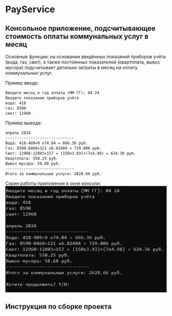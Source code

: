 # PayService
## Консольное приложение, подсчитывающее стоимость оплаты коммунальных услуг в месяц
Основные функции: на основании введённых показаний приборов учёта (вода, газ, свет), а также постоянных показателей (квартплата, вывоз мусора) подсчитывает детально затраты в месяц на оплату коммунальных услуг.

Пример ввода:
```
Введите месяц и год оплаты (MM ГГ): 04 24
Введите показания приборов учёта
вода: 418
газ: 8590
свет: 12960
```
Пример вывода:
```
апрель 2024
------------------------------
Вода: 418-409=9 x74.04 = 666.36 руб.
Газ: 8590-8469=121 x6.02484 = 729.006 руб.
Свет: 12960-12803=157 = (150x3.93)+(7x4.98) = 624.36 руб.
Квартплата: 550.25 руб.
Вывоз мусора: 58.68 руб.
------------------------------
Итого за коммунальные услуги: 2628.66 руб.
```
Скрин работы приложения в окне консоли:
![](https://github.com/kutuzzov/PayService/blob/main/ps.png)

## Инструкция по сборке проекта
